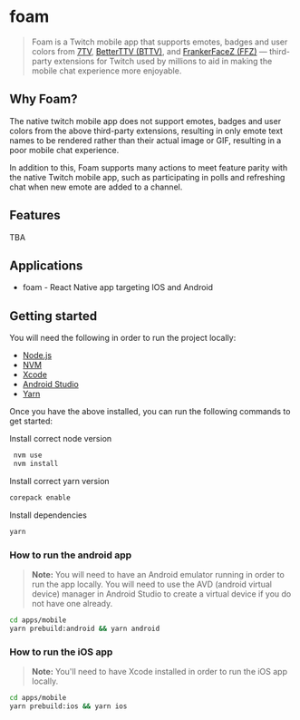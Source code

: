 # foam 

> Foam is a Twitch mobile app that supports emotes, badges and user colors from [7TV](https://chrome.google.com/webstore/detail/7tv/ammjkodgmmoknidbanneddgankgfejfh), [BetterTTV (BTTV)](https://chrome.google.com/webstore/detail/betterttv/ajopnjidmegmdimjlfnijceegpefgped), and [FrankerFaceZ (FFZ)](https://chrome.google.com/webstore/detail/frankerfacez/fadndhdgpmmaapbmfcknlfgcflmmmieb) — third-party extensions for Twitch used by millions to aid in making the mobile chat experience more enjoyable.


## Why Foam?
The native twitch mobile app does not support emotes, badges and user colors from the above third-party extensions, resulting in only emote text names to be rendered rather than their actual image or GIF, resulting in a poor mobile chat experience.

In addition to this, Foam supports many actions to meet feature parity with the native Twitch mobile app, such as participating in polls and refreshing chat when new emote are added to a channel.

## Features
TBA


## Applications
* foam - React Native app targeting IOS and Android


## Getting started 
You will need the following in order to run the project locally:

* [Node.js](https://nodejs.org/en/)
* [NVM](https://github.com/nvm-sh/nvm)
* [Xcode](https://developer.apple.com/xcode/)
* [Android Studio](https://developer.android.com/studio)
* [Yarn](https://yarnpkg.com/)

Once you have the above installed, you can run the following commands to get started:

Install correct node version
```bash
 nvm use
 nvm install
```

Install correct yarn version

```bash
corepack enable
```

Install dependencies

```bash
yarn
```

### How to run the android app 

> **Note:** You will need to have an Android emulator running in order to run the app locally. You will need to use the AVD (android virtual device) manager in Android Studio to create a virtual device if you do not have one already.

```bash
cd apps/mobile
yarn prebuild:android && yarn android
```

### How to run the iOS app

> **Note:** You'll need to have Xcode installed in order to run the iOS app locally.

```bash
cd apps/mobile
yarn prebuild:ios && yarn ios
```
